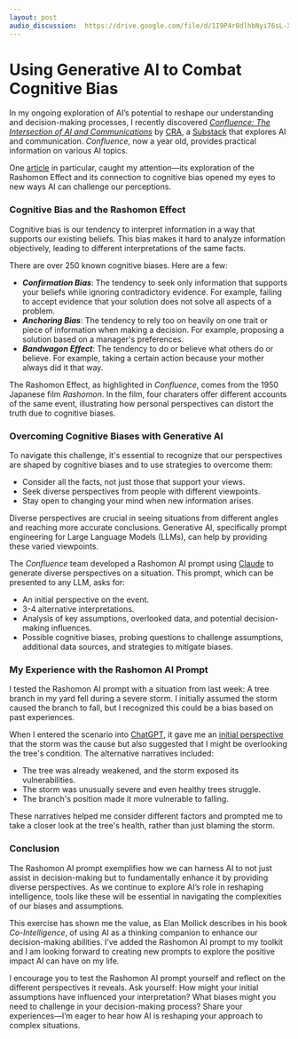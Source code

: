 ```yaml
---
layout: post
audio_discussion:  https://drive.google.com/file/d/1I9P4r8dlhbNyi76sL-Xexv4xXUXrOiE-/view?usp=drivesdk
---
```

# Using Generative AI to Combat Cognitive Bias

In my ongoing exploration of AI’s potential to reshape our understanding and decision-making processes, I recently discovered [*Confluence: The Intersection of AI and Communications*](https://craai.substack.com/) by [CRA](https://crainc.com/), a [Substack](https://substack.com/home) that explores AI and communication.  *Confluence*, now a year old, provides practical information on various AI topics.    

One [article](https://craai.substack.com/p/confluence-for-7724) in particular, caught my attention—its exploration of the Rashomon Effect and its connection to cognitive bias opened my eyes to new ways AI can challenge our perceptions.

### Cognitive Bias and the Rashomon Effect

Cognitive bias is our tendency to interpret information in a way that supports our existing beliefs.  This bias makes it hard to analyze information objectively, leading to different interpretations of the same facts. 

There are over 250 known cognitive biases.  Here are a few:
- ***Confirmation Bias***: The tendency to seek only information that supports your beliefs while ignoring contradictory evidence.  For example, failing to accept evidence that your solution does not solve all aspects of a problem.
- ***Anchoring Bias***: The tendency to rely too on heavily on one trait or piece of information when making a decision.  For example, proposing a solution based on a manager's preferences.
- ***Bandwagon Effect***: The tendency to do or believe what others do or believe.  For example, taking a certain action because your mother always did it that way.

The Rashomon Effect, as highlighted in *Confluence*, comes from the 1950 Japanese film *Rashomon*.  In the film, four charaters offer different accounts of the same event, illustrating how personal perspectives can distort the truth due to cognitive biases.

### Overcoming Cognitive Biases with Generative AI

To navigate this challenge, it's essential to recognize that our perspectives are shaped by cognitive biases and to use strategies to overcome them:

- Consider all the facts, not just those that support your views.
- Seek diverse perspectives from people with different viewpoints.
- Stay open to changing your mind when new information arises.

Diverse perspectives are crucial in seeing situations from different angles and reaching more accurate conclusions.  Generative AI, specifically prompt engineering for Large Language Models (LLMs), can help by providing these varied viewpoints.

The *Confluence* team developed a Rashomon AI prompt using [Claude](https://claude.ai/login?returnTo=%2F%3F) to generate diverse perspectives on a situation.  This prompt, which can be presented to any LLM, asks for:

- An initial perspective on the event.
- 3-4 alternative interpretations.
- Analysis of key assumptions, overlooked data, and potential decision-making influences.
- Possible cognitive biases, probing questions to challenge assumptions, additional data sources, and strategies to mitigate biases. 

### My Experience with the Rashomon AI Prompt

I tested the Rashomon AI prompt with a situation from last week: A tree branch in my yard fell during a severe storm.  I initially assumed the storm caused the branch to fall, but I recognized this could be a bias based on past experiences.

When I entered the scenario into [ChatGPT](https://chatgpt.com/), it gave me an [initial perspective](../documentation/RashomonExample.md) that the storm was the cause but also suggested that I might be overlooking the tree's condition.  The alternative narratives included:

- The tree was already weakened, and the storm exposed its vulnerabilities. 
- The storm was unusually severe and even healthy trees struggle.
- The branch's position made it more vulnerable to falling.

These narratives helped me consider different factors and prompted me to take a closer look at the tree's health, rather than just blaming the storm.

### Conclusion

The Rashomon AI prompt exemplifies how we can harness AI to not just assist in decision-making but to fundamentally enhance it by providing diverse perspectives. As we continue to explore AI’s role in reshaping intelligence, tools like these will be essential in navigating the complexities of our biases and assumptions.

This exercise has shown me the value, as Elan Mollick describes in his book *Co-Intelligence*, of using AI as a thinking companion to enhance our decision-making abilities.  I’ve added the Rashomon AI prompt to my toolkit and I am looking forward to creating new prompts to explore the positive impact AI can have on my life.

I encourage you to test the Rashomon AI prompt yourself and reflect on the different perspectives it reveals. Ask yourself: How might your initial assumptions have influenced your interpretation? What biases might you need to challenge in your decision-making process? Share your experiences—I’m eager to hear how AI is reshaping your approach to complex situations.

